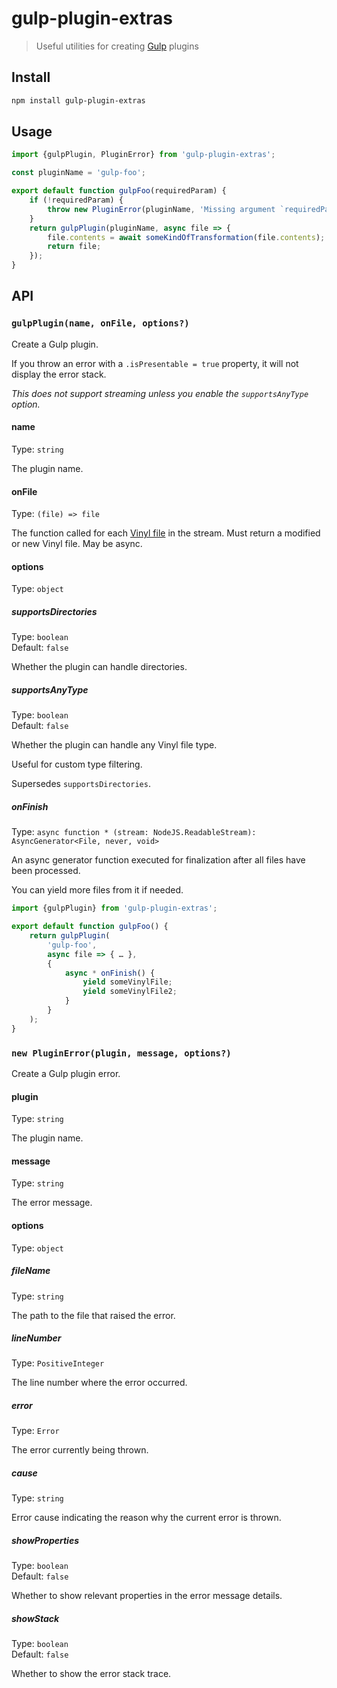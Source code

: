 # gulp-plugin-extras

> Useful utilities for creating [Gulp](https://github.com/gulpjs/gulp) plugins

## Install

```sh
npm install gulp-plugin-extras
```

## Usage

```js
import {gulpPlugin, PluginError} from 'gulp-plugin-extras';

const pluginName = 'gulp-foo';

export default function gulpFoo(requiredParam) {
	if (!requiredParam) {
		throw new PluginError(pluginName, 'Missing argument `requiredParam`');
	}
	return gulpPlugin(pluginName, async file => {
		file.contents = await someKindOfTransformation(file.contents);
		return file;
	});
}
```

## API

### `gulpPlugin(name, onFile, options?)`

Create a Gulp plugin.

If you throw an error with a `.isPresentable = true` property, it will not display the error stack.

*This does not support streaming unless you enable the `supportsAnyType` option.*

#### name

Type: `string`

The plugin name.

#### onFile

Type: `(file) => file`

The function called for each [Vinyl file](https://github.com/gulpjs/vinyl) in the stream. Must return a modified or new Vinyl file. May be async.

#### options

Type: `object`

##### supportsDirectories

Type: `boolean`\
Default: `false`

Whether the plugin can handle directories.

##### supportsAnyType

Type: `boolean`\
Default: `false`

Whether the plugin can handle any Vinyl file type.

Useful for custom type filtering.

Supersedes `supportsDirectories`.

##### onFinish

Type: `async function * (stream: NodeJS.ReadableStream): AsyncGenerator<File, never, void>`

An async generator function executed for finalization after all files have been processed.

You can yield more files from it if needed.

```js
import {gulpPlugin} from 'gulp-plugin-extras';

export default function gulpFoo() {
	return gulpPlugin(
		'gulp-foo',
		async file => { … },
		{
			async * onFinish() {
				yield someVinylFile;
				yield someVinylFile2;
			}
		}
	);
}
```

### `new PluginError(plugin, message, options?)`

Create a Gulp plugin error.

#### plugin

Type: `string`

The plugin name.

#### message

Type: `string`

The error message.

#### options

Type: `object`

##### fileName

Type: `string`

The path to the file that raised the error.

##### lineNumber

Type: `PositiveInteger`

The line number where the error occurred.

##### error

Type: `Error`

The error currently being thrown.

##### cause

Type: `string`

Error cause indicating the reason why the current error is thrown.

##### showProperties

Type: `boolean`\
Default: `false`

Whether to show relevant properties in the error message details.

##### showStack

Type: `boolean`\
Default: `false`

Whether to show the error stack trace.
